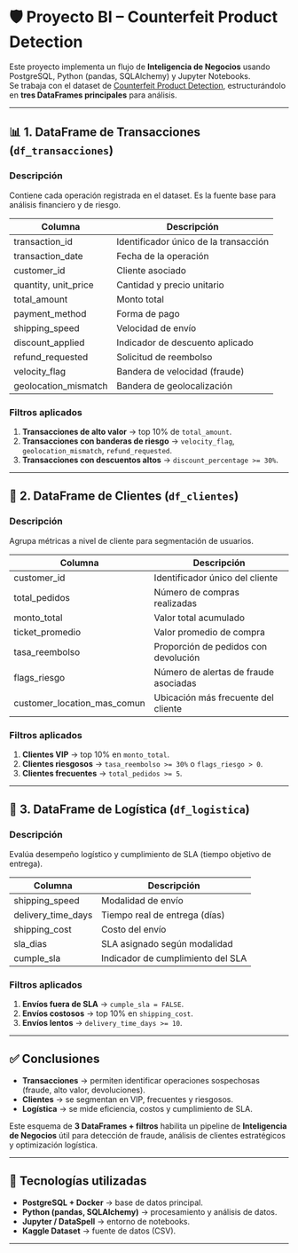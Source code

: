 # 🛡️ Proyecto BI – Counterfeit Product Detection

Este proyecto implementa un flujo de **Inteligencia de Negocios** usando PostgreSQL, Python (pandas, SQLAlchemy) y Jupyter Notebooks.  
Se trabaja con el dataset de [Counterfeit Product Detection](https://www.kaggle.com/datasets/aimlveera/counterfeit-product-detection-dataset), estructurándolo en **tres DataFrames principales** para análisis.

---

## 📊 1. DataFrame de Transacciones (`df_transacciones`)

### Descripción
Contiene cada operación registrada en el dataset. Es la fuente base para análisis financiero y de riesgo.

| Columna              | Descripción                                |
|----------------------|--------------------------------------------|
| transaction_id       | Identificador único de la transacción      |
| transaction_date     | Fecha de la operación                      |
| customer_id          | Cliente asociado                           |
| quantity, unit_price | Cantidad y precio unitario                 |
| total_amount         | Monto total                                |
| payment_method       | Forma de pago                              |
| shipping_speed       | Velocidad de envío                         |
| discount_applied     | Indicador de descuento aplicado            |
| refund_requested     | Solicitud de reembolso                     |
| velocity_flag        | Bandera de velocidad (fraude)              |
| geolocation_mismatch | Bandera de geolocalización                 |

### Filtros aplicados
1. **Transacciones de alto valor** → top 10% de `total_amount`.  
2. **Transacciones con banderas de riesgo** → `velocity_flag`, `geolocation_mismatch`, `refund_requested`.  
3. **Transacciones con descuentos altos** → `discount_percentage >= 30%`.

---

## 👤 2. DataFrame de Clientes (`df_clientes`)

### Descripción
Agrupa métricas a nivel de cliente para segmentación de usuarios.

| Columna                  | Descripción                                 |
|--------------------------|---------------------------------------------|
| customer_id              | Identificador único del cliente             |
| total_pedidos            | Número de compras realizadas                |
| monto_total              | Valor total acumulado                       |
| ticket_promedio          | Valor promedio de compra                    |
| tasa_reembolso           | Proporción de pedidos con devolución        |
| flags_riesgo             | Número de alertas de fraude asociadas       |
| customer_location_mas_comun | Ubicación más frecuente del cliente     |

### Filtros aplicados
1. **Clientes VIP** → top 10% en `monto_total`.  
2. **Clientes riesgosos** → `tasa_reembolso >= 30%` o `flags_riesgo > 0`.  
3. **Clientes frecuentes** → `total_pedidos >= 5`.

---

## 🚚 3. DataFrame de Logística (`df_logistica`)

### Descripción
Evalúa desempeño logístico y cumplimiento de SLA (tiempo objetivo de entrega).

| Columna             | Descripción                              |
|---------------------|------------------------------------------|
| shipping_speed      | Modalidad de envío                       |
| delivery_time_days  | Tiempo real de entrega (días)            |
| shipping_cost       | Costo del envío                          |
| sla_dias            | SLA asignado según modalidad             |
| cumple_sla          | Indicador de cumplimiento del SLA        |

### Filtros aplicados
1. **Envíos fuera de SLA** → `cumple_sla = FALSE`.  
2. **Envíos costosos** → top 10% en `shipping_cost`.  
3. **Envíos lentos** → `delivery_time_days >= 10`.

---

## ✅ Conclusiones

- **Transacciones** → permiten identificar operaciones sospechosas (fraude, alto valor, devoluciones).  
- **Clientes** → se segmentan en VIP, frecuentes y riesgosos.  
- **Logística** → se mide eficiencia, costos y cumplimiento de SLA.  

Este esquema de **3 DataFrames + filtros** habilita un pipeline de **Inteligencia de Negocios** útil para detección de fraude, análisis de clientes estratégicos y optimización logística.

---

## 🚀 Tecnologías utilizadas
- **PostgreSQL + Docker** → base de datos principal.  
- **Python (pandas, SQLAlchemy)** → procesamiento y análisis de datos.  
- **Jupyter / DataSpell** → entorno de notebooks.  
- **Kaggle Dataset** → fuente de datos (CSV).

---
